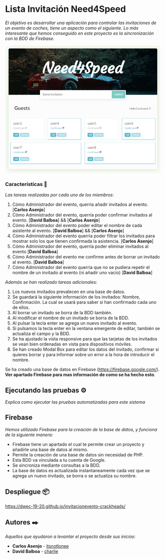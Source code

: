 # Lista Invitación Need4Speed

_El objetivo es desarrollar una aplicación para controlar las invitaciones de un evento de coches, tiene un aspecto como el siguiente.
Lo más interesante que hemos conseguido en este proyecto es la sincronización con la BDD de Firebase._

![AppBoda](images/capture.png)

### Características 🔧

_Las tareas realizadas por cada uno de los miembros:_

 1. Cómo Administrador del evento, querría añadir invitados al evento. [**Carlos Asenjo**]
 2. Cómo Administrador del evento, querría poder confirmar invitados al evento. [**David Balboa**] && [**Carlos Asenjo**]
 3. Cómo Administrador del evento poder editar el nombre de cada asistente al evento. [**David Balboa**] && [**Carlos Asenjo**]
 4. Cómo Administrador del evento querría poder filtrar los invitados para mostrar solo los que tienen confirmada la asistencia. [**Carlos Asenjo**]
 5. Cómo Administrador del evento, querría poder eliminar invitados al evento [**David Balboa**]
 6. Cómo Administrador del evento me confirme antes de borrar un invitado al evento. [**David Balboa**]
 7. Cómo Administrador del evento querría que no se pudiera repetir el nombre de un invitado al evento (ni añadir uno vacio) [**David Balboa**]
 
 _Además se han realizado tareas adicionales:_
 
 1. Los nuevos invitados prevalecen en una base de datos.
 2. Se guardará la siguiente información de los invitados: Nombre, Confirmación. La cual se usará para saber si han confirmado cada uno de ellos.
 3. Al borrar un invitado se borra de la BDD también.
 4. Al modificar el nombre de un invitado se borra de la BDD.
 5. Al pulsar la tecla enter se agrega un nuevo invitado al evento.
 6. Si pulsamos la tecla enter en la ventana emergente de editar, también se actualiza el campo y la BDD.
 7. Se ha ajustado la vista responsive para que las tarjetas de los invitados se vean bien ordenadas en vista para dispositivos móviles.
 8. Se han creado Modal Box para editar los datos del invitado, confirmar si quieres borrar y para informar sobre un error a la hora de introducir el nombre.
 
 Se ha creado una base de datos en Firebase (https://firebase.google.com/). **Ver apartado Firebase para mas información de como se ha hecho esto**.

## Ejecutando las pruebas ⚙️

_Explica como ejecutar las pruebas automatizadas para este sistema_

## Firebase

_Hemos utilizado Firebase para la creación de la base de datos, y funciona de la siguiente manera:_

  - Firebase tiene un apartado el cual te permite crear un proyecto y añadirle una base de datos al mismo.
  - Permite la creación de una base de datos sin necesidad de PHP.
  - Esta BDD va vinculada a tu cuenta de Google.
  - Se sincroniza mediante consultas a la BDD.
  - La base de datos es actualizada instantaneamente cada vez que se agrega un nuevo invitado, se borra o se actualiza su nombre.

## Despliegue 📦

https://dwec-19-20.github.io/invitacionevento-crackheads/

## Autores ✒️

_Aquellos que ayudaron a levantar el proyecto desde sus inicios:_

* **Carlos Asenjo** - [itsnotlonee](https://github.com/itsnotLonee)
* **David Balboa** - [charlie](https://github.com/CarlosAsenjo)
